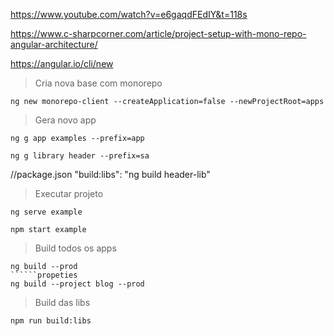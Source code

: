 https://www.youtube.com/watch?v=e6gaqdFEdIY&t=118s

https://www.c-sharpcorner.com/article/project-setup-with-mono-repo-angular-architecture/

https://angular.io/cli/new

> Cria nova base com monorepo
```propeties
ng new monorepo-client --createApplication=false --newProjectRoot=apps
```

> Gera novo app
```propeties
ng g app examples --prefix=app
```

```propeties
ng g library header --prefix=sa
```

//package.json
"build:libs": "ng build header-lib"

> Executar projeto
```propeties
ng serve example
```
```propeties
npm start example
```



> Build todos os apps
```propeties
ng build --prod
``````propeties
ng build --project blog --prod
```

> Build das libs
```propeties
npm run build:libs
```

